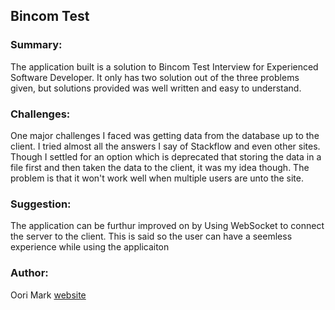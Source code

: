 ## Bincom Test
### Summary:
 The application built is a solution to Bincom Test Interview for Experienced Software Developer. It only has two solution out of the three problems given, but solutions provided was well written and easy to understand. 

### Challenges:
One major challenges I faced was getting data from the database up to the client. I tried almost all the answers I say of Stackflow and even other sites. Though I settled for an option which is deprecated that storing the data in a file first and then taken the data to the client, it was my idea though. The problem is that it won't work well when multiple users are unto the site.

### Suggestion:
The application can be furthur improved on by Using WebSocket to connect the server to the client. This is said so the user can have a seemless experience while using the applicaiton

### Author: 
Oori Mark [website](www.oorimark.netlify.app)

